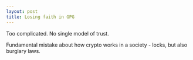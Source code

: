 ```yaml
---
layout: post
title: Losing faith in GPG
---
```


Too complicated.
No single model of trust.

Fundamental mistake about how crypto works in a society - locks, but also burglary laws.
